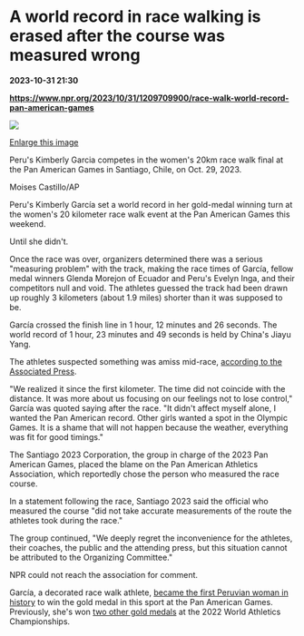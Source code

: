 # A world record in race walking is erased after the course was measured wrong

**2023-10-31 21:30**

**https://www.npr.org/2023/10/31/1209709900/race-walk-world-record-pan-american-games**

 ![](https://media.npr.org/assets/img/2023/10/31/ap23302428930854-23dde2aa68ee1b928f386e08e7cb5907664fe004-s1100-c50.jpg) 

[Enlarge this image](https://media.npr.org/assets/img/2023/10/31/ap23302428930854-23dde2aa68ee1b928f386e08e7cb5907664fe004-s1200.jpg)

Peru's Kimberly Garcia competes in the women's 20km race walk final at the Pan American Games in Santiago, Chile, on Oct. 29, 2023.

Moises Castillo/AP

Peru's Kimberly García set a world record in her gold-medal winning turn at the women's 20 kilometer race walk event at the Pan American Games this weekend.

Until she didn't.

Once the race was over, organizers determined there was a serious "measuring problem" with the track, making the race times of García, fellow medal winners Glenda Morejon of Ecuador and Peru's Evelyn Inga, and their competitors null and void. The athletes guessed the track had been drawn up roughly 3 kilometers (about 1.9 miles) shorter than it was supposed to be.

García crossed the finish line in 1 hour, 12 minutes and 26 seconds. The world record of 1 hour, 23 minutes and 49 seconds is held by China's Jiayu Yang.

The athletes suspected something was amiss mid-race, [according to the Associated Press](https://apnews.com/article/wrong-distance-walk-pan-american-games-f426261286d4504be3af27e4c305d30d).

"We realized it since the first kilometer. The time did not coincide with the distance. It was more about us focusing on our feelings not to lose control," García was quoted saying after the race. "It didn't affect myself alone, I wanted the Pan American record. Other girls wanted a spot in the Olympic Games. It is a shame that will not happen because the weather, everything was fit for good timings."

The Santiago 2023 Corporation, the group in charge of the 2023 Pan American Games, placed the blame on the Pan American Athletics Association, which reportedly chose the person who measured the race course.

In a statement following the race, Santiago 2023 said the official who measured the course "did not take accurate measurements of the route the athletes took during the race."

The group continued, "We deeply regret the inconvenience for the athletes, their coaches, the public and the attending press, but this situation cannot be attributed to the Organizing Committee."

NPR could not reach the association for comment.

García, a decorated race walk athlete, [became the first Peruvian woman in history](https://www.panamsports.org/en/news-sport/ecuador-and-peru-win-gold-in-the-race-walk-at-santiago-2023/) to win the gold medal in this sport at the Pan American Games. Previously, she's won [two other gold medals](https://olympics.com/en/news/2022-women-world-athlete-year-five-finalists-amusa-fraser-pryce-mclaughlin) at the 2022 World Athletics Championships.
